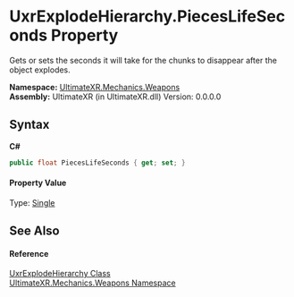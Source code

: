 # UxrExplodeHierarchy.PiecesLifeSeconds Property 
 

Gets or sets the seconds it will take for the chunks to disappear after the object explodes.

**Namespace:**&nbsp;<a href="N_UltimateXR_Mechanics_Weapons">UltimateXR.Mechanics.Weapons</a><br />**Assembly:**&nbsp;UltimateXR (in UltimateXR.dll) Version: 0.0.0.0

## Syntax

**C#**<br />
``` C#
public float PiecesLifeSeconds { get; set; }
```


#### Property Value
Type: <a href="https://docs.microsoft.com/dotnet/api/system.single" target="_blank" rel="noopener noreferrer">Single</a>

## See Also


#### Reference
<a href="T_UltimateXR_Mechanics_Weapons_UxrExplodeHierarchy">UxrExplodeHierarchy Class</a><br /><a href="N_UltimateXR_Mechanics_Weapons">UltimateXR.Mechanics.Weapons Namespace</a><br />